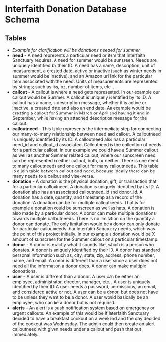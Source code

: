 # Interfaith Donation Database Schema

## Tables
* *Example for clarification will be donations needed for summer*
* **need** - A need represents a particular need or item that Interfaith Sanctuary requires. A need for summer would be sunsreen. Needs are uniquely identified by their ID. A need has a name, description, unit of measurement, a created date, active or inactive (such as winter needs in summer would be inactive), and an Amazon url link for the particular item associated with the need. Units of measurements are represented by strings; such as lbs, oz, number of items, etc...
* **callout** - A callout is where a need gets represented. In our example our callout would be Summer. A callout is uniquely identified by its ID. A callout has a name, a description message, whether it is active or inactive, a created date and also an end date. An example would be creating a callout for Summer in March or April and having it end in September, while having an attached description message for the callout.
* **calloutneed** - This table represents the intermediate step for connecting our many-to-many relationship between need and callout. A calloutneed is uniquely identified by its ID. A calloutneed also has a particular need_id and callout_id associated. Calloutneed is the collection of needs for a particular callout. In our example we could have a Summer callout as well as another Summer related callout, where our sunscreen need can be represented in either callout, both, or neither. There is one need to many calloutneeds and one callout for many calloutneeds. This table is a join table between callout and need, because ideally there can be many needs to a callout and vise-versa.
* **donation** - A donation is the physical donation, gift, or transaction that for a particular calloutneed. A donation is uniquely identified by its ID. A donation also has an associated calloutneed_id and donor_id. A donation has a date, quantity, and timestamp as a record of the donation. A donation can be for multiple calloutneeds. That is for example a donation could be sunscreen as well as hats. A donation is also made by a particular donor. A donor can make multiple donations towards multiple calloutneeds. There is no limitation on the quantity a donor can donate. The only limitation would be a donor can only donate for particular calloutneeds that Interfaith Sanctuary needs, which was the point of this project initially. In our example a donation would be X amount of sunscreen for the Summer callout on a particular timestamp.
* **donor** - A donor is exactly what it sounds like, which is a person who donates. A donor is uniquely identified by their ID. A donor has standard personal information such as, city, state, zip, address, phone number, name, and email. A donor is different than a user since a user does not need all the information a donor does. A donor can make multiple donoations.
* **user** - A user is different than a donor. A user can be either an employee, administrator, director, manager, etc... A user is uniquely identified by their ID. A user needs a password, permissions, an email, and considered active or not. A user can be a donor, but does not have to be unless they want to be a donor. A user would basically be an employee, who can be a donor but is not required.
* **alerts** - An alert is a push notification system based on emergency or urgent callouts. An example of this would be if Interfaith Sanctuary decided to have a breakfast cookout on a weekend and the day decided of the cookout was Wednesday. The admin could then create an alert calloutneed with given needs under a callout and push that out immediately.

